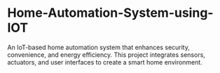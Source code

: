 # Home-Automation-System-using-IOT

An IoT-based home automation system that enhances security, convenience, and energy efficiency. This project integrates sensors, actuators, and user interfaces to create a smart home environment.

